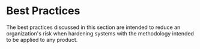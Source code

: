 # Best Practices

The best practices discussed in this section are intended to reduce an organization's risk when hardening systems with the methodology intended to be applied to any product.
